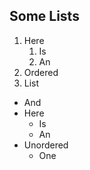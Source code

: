 ## Some Lists

1. Here
    1. Is
    2. An
2. Ordered
3. List

* And
* Here
  * Is
  * An
* Unordered
  * One
